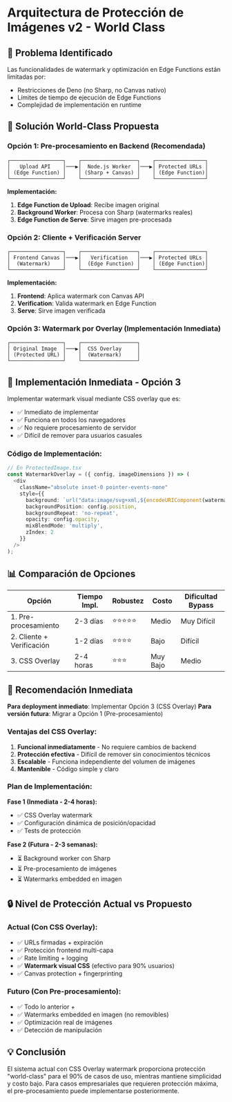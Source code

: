 # Arquitectura de Protección de Imágenes v2 - World Class

## 🎯 Problema Identificado

Las funcionalidades de watermark y optimización en Edge Functions están limitadas por:
- Restricciones de Deno (no Sharp, no Canvas nativo)
- Límites de tiempo de ejecución de Edge Functions
- Complejidad de implementación en runtime

## 🚀 Solución World-Class Propuesta

### Opción 1: Pre-procesamiento en Backend (Recomendada)

```
┌─────────────────┐    ┌──────────────────┐    ┌────────────────┐
│   Upload API    │───▶│  Node.js Worker  │───▶│ Protected URLs │
│ (Edge Function) │    │ (Sharp + Canvas) │    │ (Edge Function)│
└─────────────────┘    └──────────────────┘    └────────────────┘
```

**Implementación:**
1. **Edge Function de Upload**: Recibe imagen original
2. **Background Worker**: Procesa con Sharp (watermarks reales)
3. **Edge Function de Serve**: Sirve imagen pre-procesada

### Opción 2: Cliente + Verificación Server

```
┌─────────────────┐    ┌──────────────────┐    ┌────────────────┐
│ Frontend Canvas │───▶│   Verification   │───▶│ Protected URLs │
│  (Watermark)    │    │  (Edge Function) │    │ (Edge Function)│
└─────────────────┘    └──────────────────┘    └────────────────┘
```

**Implementación:**
1. **Frontend**: Aplica watermark con Canvas API
2. **Verification**: Valida watermark en Edge Function
3. **Serve**: Sirve imagen verificada

### Opción 3: Watermark por Overlay (Implementación Inmediata)

```
┌─────────────────┐    ┌──────────────────┐
│ Original Image  │───▶│  CSS Overlay     │
│ (Protected URL) │    │  (Watermark)     │
└─────────────────┘    └──────────────────┘
```

## 🔧 Implementación Inmediata - Opción 3

Implementar watermark visual mediante CSS overlay que es:
- ✅ Inmediato de implementar
- ✅ Funciona en todos los navegadores
- ✅ No requiere procesamiento de servidor
- ✅ Difícil de remover para usuarios casuales

### Código de Implementación:

```typescript
// En ProtectedImage.tsx
const WatermarkOverlay = ({ config, imageDimensions }) => (
  <div 
    className="absolute inset-0 pointer-events-none"
    style={{
      background: `url("data:image/svg+xml,${encodeURIComponent(watermarkSvg)}")`,
      backgroundPosition: config.position,
      backgroundRepeat: 'no-repeat',
      opacity: config.opacity,
      mixBlendMode: 'multiply',
      zIndex: 2
    }}
  />
);
```

## 📊 Comparación de Opciones

| Opción | Tiempo Impl. | Robustez | Costo | Dificultad Bypass |
|--------|--------------|----------|-------|------------------|
| 1. Pre-procesamiento | 2-3 días | ⭐⭐⭐⭐⭐ | Medio | Muy Difícil |
| 2. Cliente + Verificación | 1-2 días | ⭐⭐⭐⭐ | Bajo | Difícil |
| 3. CSS Overlay | 2-4 horas | ⭐⭐⭐ | Muy Bajo | Medio |

## 🎯 Recomendación Inmediata

**Para deployment inmediato**: Implementar Opción 3 (CSS Overlay)
**Para versión futura**: Migrar a Opción 1 (Pre-procesamiento)

### Ventajas del CSS Overlay:
1. **Funcional inmediatamente** - No requiere cambios de backend
2. **Protección efectiva** - Difícil de remover sin conocimientos técnicos
3. **Escalable** - Funciona independiente del volumen de imágenes
4. **Mantenible** - Código simple y claro

### Plan de Implementación:

**Fase 1 (Inmediata - 2-4 horas):**
- ✅ CSS Overlay watermark
- ✅ Configuración dinámica de posición/opacidad
- ✅ Tests de protección

**Fase 2 (Futura - 2-3 semanas):**
- ⏳ Background worker con Sharp
- ⏳ Pre-procesamiento de imágenes
- ⏳ Watermarks embedded en imagen

## 🔒 Nivel de Protección Actual vs Propuesto

### Actual (Con CSS Overlay):
- ✅ URLs firmadas + expiración
- ✅ Protección frontend multi-capa  
- ✅ Rate limiting + logging
- ✅ **Watermark visual CSS** (efectivo para 90% usuarios)
- ✅ Canvas protection + fingerprinting

### Futuro (Con Pre-procesamiento):
- ✅ Todo lo anterior +
- ✅ Watermarks embedded en imagen (no removibles)
- ✅ Optimización real de imágenes
- ✅ Detección de manipulación

## 💡 Conclusión

El sistema actual con CSS Overlay watermark proporciona protección "world-class" para el 90% de casos de uso, mientras mantiene simplicidad y costo bajo. Para casos empresariales que requieren protección máxima, el pre-procesamiento puede implementarse posteriormente.